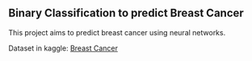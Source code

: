## Binary Classification to predict Breast Cancer

This project aims to predict breast cancer using neural networks. 

Dataset in kaggle: [Breast Cancer](https://www.kaggle.com/yuqing01/breast-cancer)
